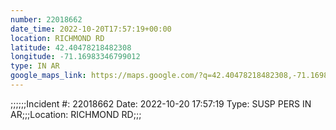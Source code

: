 ```yaml
---
number: 22018662
date_time: 2022-10-20T17:57:19+00:00
location: RICHMOND RD
latitude: 42.40478218482308
longitude: -71.16983346799012
type: IN AR
google_maps_link: https://maps.google.com/?q=42.40478218482308,-71.16983346799012
---
```


;;;;;;Incident #: 22018662  Date: 2022-10-20 17:57:19   Type: SUSP PERS IN AR;;;Location: RICHMOND RD;;;
